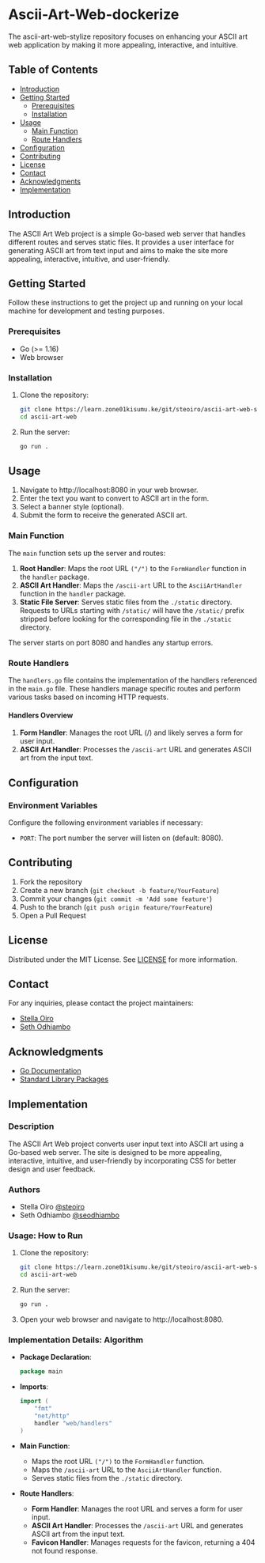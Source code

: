 # Ascii-Art-Web-dockerize

The ascii-art-web-stylize repository focuses on enhancing your ASCII art web application by making it more appealing, interactive, and intuitive.

## Table of Contents

- [Introduction](#introduction)
- [Getting Started](#getting-started)
  - [Prerequisites](#prerequisites)
  - [Installation](#installation)
- [Usage](#usage)
  - [Main Function](#main-function)
  - [Route Handlers](#route-handlers)
- [Configuration](#configuration)
- [Contributing](#contributing)
- [License](#license)
- [Contact](#contact)
- [Acknowledgments](#acknowledgments)
- [Implementation](#implementation)

## Introduction

The ASCII Art Web project is a simple Go-based web server that handles different routes and serves static files. It provides a user interface for generating ASCII art from text input and aims to make the site more appealing, interactive, intuitive, and user-friendly.

## Getting Started

Follow these instructions to get the project up and running on your local machine for development and testing purposes.

### Prerequisites

- Go (>= 1.16)
- Web browser

### Installation

1. Clone the repository:
   ```sh
   git clone https://learn.zone01kisumu.ke/git/steoiro/ascii-art-web-stylize
   cd ascii-art-web
   ```

2. Run the server:
   ```sh
   go run .
   ```

## Usage

1. Navigate to http://localhost:8080 in your web browser.
2. Enter the text you want to convert to ASCII art in the form.
3. Select a banner style (optional).
4. Submit the form to receive the generated ASCII art.

### Main Function

The `main` function sets up the server and routes:

1. **Root Handler**: Maps the root URL `("/")` to the `FormHandler` function in the `handler` package.
2. **ASCII Art Handler**: Maps the `/ascii-art` URL to the `AsciiArtHandler` function in the `handler` package.
3. **Static File Server**: Serves static files from the `./static` directory. Requests to URLs starting with `/static/` will have the `/static/` prefix stripped before looking for the corresponding file in the `./static` directory.

The server starts on port 8080 and handles any startup errors.

### Route Handlers

The `handlers.go` file contains the implementation of the handlers referenced in the `main.go` file. These handlers manage specific routes and perform various tasks based on incoming HTTP requests.

#### Handlers Overview

1. **Form Handler**: Manages the root URL (/) and likely serves a form for user input.
2. **ASCII Art Handler**: Processes the `/ascii-art` URL and generates ASCII art from the input text.


## Configuration

### Environment Variables

Configure the following environment variables if necessary:
- `PORT`: The port number the server will listen on (default: 8080).

## Contributing

1. Fork the repository
2. Create a new branch (`git checkout -b feature/YourFeature`)
3. Commit your changes (`git commit -m 'Add some feature'`)
4. Push to the branch (`git push origin feature/YourFeature`)
5. Open a Pull Request

## License

Distributed under the MIT License. See [LICENSE](./LICENSE) for more information.

## Contact

For any inquiries, please contact the project maintainers:

- [Stella Oiro](https://learn.zone01kisumu.ke/git/steoiro)
- [Seth Odhiambo](https://learn.zone01kisumu.ke/git/seodhiambo)

## Acknowledgments

- [Go Documentation](https://golang.org/doc/)
- [Standard Library Packages](https://pkg.go.dev/std)

## Implementation

### Description

The ASCII Art Web project converts user input text into ASCII art using a Go-based web server. The site is designed to be more appealing, interactive, intuitive, and user-friendly by incorporating CSS for better design and user feedback.

### Authors

- Stella Oiro [@steoiro](https://learn.zone01kisumu.ke/git/steoiro)
- Seth Odhiambo [@seodhiambo](https://learn.zone01kisumu.ke/git/seodhiambo)

### Usage: How to Run

1. Clone the repository:
   ```sh
   git clone https://learn.zone01kisumu.ke/git/steoiro/ascii-art-web-stylize
   cd ascii-art-web
   ```

2. Run the server:
   ```sh
   go run .
   ```

3. Open your web browser and navigate to http://localhost:8080.

### Implementation Details: Algorithm

- **Package Declaration**:
  ```go
  package main
  ```

- **Imports**:
  ```go
  import (
      "fmt"
      "net/http"
      handler "web/handlers"
  )
  ```

- **Main Function**:
  - Maps the root URL `("/")` to the `FormHandler` function.
  - Maps the `/ascii-art` URL to the `AsciiArtHandler` function.
  - Serves static files from the `./static` directory.

- **Route Handlers**:
  - **Form Handler**: Manages the root URL and serves a form for user input.
  - **ASCII Art Handler**: Processes the `/ascii-art` URL and generates ASCII art from the input text.
  - **Favicon Handler**: Manages requests for the favicon, returning a 404 not found response.
